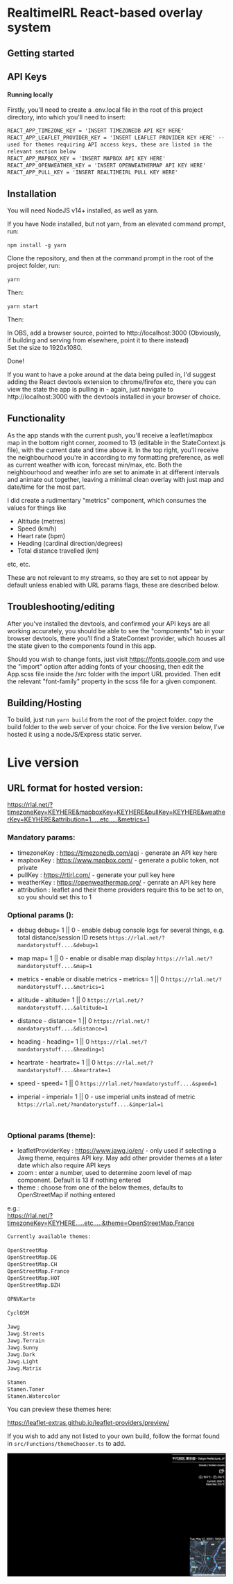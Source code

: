 # RealtimeIRL React-based overlay system

## Getting started

## API Keys

#### Running locally

Firstly, you'll need to create a .env.local file in the root of this project directory, into which you'll need to insert:

```
REACT_APP_TIMEZONE_KEY = 'INSERT TIMEZONEDB API KEY HERE'
REACT_APP_LEAFLET_PROVIDER_KEY = 'INSERT LEAFLET PROVIDER KEY HERE' -- used for themes requiring API access keys, these are listed in the relevant section below
REACT_APP_MAPBOX_KEY = 'INSERT MAPBOX API KEY HERE'
REACT_APP_OPENWEATHER_KEY = 'INSERT OPENWEATHERMAP API KEY HERE'
REACT_APP_PULL_KEY = 'INSERT REALTIMEIRL PULL KEY HERE'
```

## Installation

You will need NodeJS v14+ installed, as well as yarn.

If you have Node installed, but not yarn, from an elevated command prompt, run:

`npm install -g yarn`

Clone the repository, and then at the command prompt in the root of the project folder, run:

`yarn`

Then:

`yarn start`

Then:

In OBS, add a browser source, pointed to http://localhost:3000 (Obviously, if building and serving from elsewhere, point it to there instead)  
Set the size to 1920x1080.

Done!

If you want to have a poke around at the data being pulled in, I'd suggest adding the React devtools extension to chrome/firefox etc, there you can view the state the app is pulling in - again, just navigate to http://localhost:3000 with the devtools installed in your browser of choice.

## Functionality

As the app stands with the current push, you'll receive a leaflet/mapbox map in the bottom right corner, zoomed to 13 (editable in the StateContext.js file), with the current date and time above it. In the top right, you'll receive the neighbourhood you're in according to my formatting preference, as well as current weather with icon, forecast min/max, etc. Both the neighbourhood and weather info are set to animate in at different intervals and animate out together, leaving a minimal clean overlay with just map and date/time for the most part.

I did create a rudimentary "metrics" component, which consumes the values for things like

- Altitude (metres)
- Speed (km/h)
- Heart rate (bpm)
- Heading (cardinal direction/degrees)
- Total distance travelled (km)

etc, etc.

These are not relevant to my streams, so they are set to not appear by default unless enabled with URL params flags, these are described below.

## Troubleshooting/editing

After you've installed the devtools, and confirmed your API keys are all working accurately, you should be able to see the "components" tab in your browser devtools, there you'll find a StateContext provider, which houses all the state given to the components found in this app.

Should you wish to change fonts, just visit https://fonts.google.com and use the "import" option after adding fonts of your choosing, then edit the App.scss file inside the /src folder with the import URL provided. Then edit the relevant "font-family" property in the scss file for a given component.

## Building/Hosting

To build, just run `yarn build` from the root of the project folder. copy the build folder to the web server of your choice. For the live version below, I've hosted it using a nodeJS/Express static server.

# Live version

## URL format for hosted version:

https://rlal.net/?timezoneKey=KEYHERE&mapboxKey=KEYHERE&pullKey=KEYHERE&weatherKey=KEYHERE&attribution=1.....etc.....&metrics=1

### Mandatory params:

- timezoneKey : https://timezonedb.com/api - generate an API key here
- mapboxKey : https://www.mapbox.com/ - generate a public token, not private
- pullKey : https://rtirl.com/ - generate your pull key here
- weatherKey : https://openweathermap.org/ - genrate an API key here
- attribution : leaflet and their theme providers require this to be set to on, so you should set this to 1

### Optional params ():

- debug debug= 1 || 0 - enable debug console logs for several things, e.g. total distance/session ID resets
  `https://rlal.net/?mandatorystuff....&debug=1`

- map map= 1 || 0 - enable or disable map display
  `https://rlal.net/?mandatorystuff....&map=1`

- metrics - enable or disable metrics - metrics= 1 || 0
  `https://rlal.net/?mandatorystuff....&metrics=1`

- altitude - altitude= 1 || 0
  `https://rlal.net/?mandatorystuff....&altitude=1`

- distance - distance= 1 || 0
  `https://rlal.net/?mandatorystuff....&distance=1`

- heading - heading= 1 || 0
  `https://rlal.net/?mandatorystuff....&heading=1`

- heartrate - heartrate= 1 || 0
  `https://rlal.net/?mandatorystuff....&heartrate=1`

- speed - speed= 1 || 0
  `https://rlal.net/?mandatorystuff....&speed=1`

- imperial - imperial= 1 || 0 - use imperial units instead of metric
  `https://rlal.net/?mandatorystuff....&imperial=1`

<br/>

### Optional params (theme):

- leafletProviderKey : https://www.jawg.io/en/ - only used if selecting a Jawg theme, requires API key. May add other provider themes at a later date which also require API keys
- zoom : enter a number, used to determine zoom level of map component. Default is 13 if nothing entered
- theme : choose from one of the below themes, defaults to OpenStreetMap if nothing entered

e.g.:  
https://rlal.net/?timezoneKey=KEYHERE.....etc.....&theme=OpenStreetMap.France

```
Currently available themes:

OpenStreetMap
OpenStreetMap.DE
OpenStreetMap.CH
OpenStreetMap.France
OpenStreetMap.HOT
OpenStreetMap.BZH

OPNVKarte

CyclOSM

Jawg
Jawg.Streets
Jawg.Terrain
Jawg.Sunny
Jawg.Dark
Jawg.Light
Jawg.Matrix

Stamen
Stamen.Toner
Stamen.Watercolor
```

You can preview these themes here:

https://leaflet-extras.github.io/leaflet-providers/preview/

If you wish to add any not listed to your own build, follow the format found in `src/Functions/themeChooser.ts` to add.

![](default.png)
